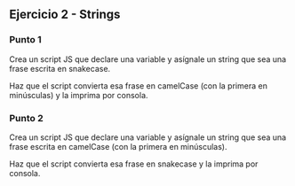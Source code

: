 ## Ejercicio 2 - Strings

### Punto 1
Crea un script JS que declare una variable y asígnale un string que sea una frase escrita en snakecase.

Haz que el script convierta esa frase en camelCase (con la primera en minúsculas) y la imprima por consola.

### Punto 2
Crea un script JS que declare una variable y asígnale un string que sea una frase escrita en camelCase (con la primera en minúsculas).

Haz que el script convierta esa frase en snakecase y la imprima por consola.
